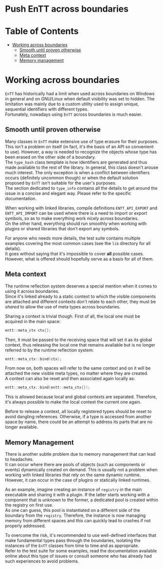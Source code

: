 # Push EnTT across boundaries

<!--
@cond TURN_OFF_DOXYGEN
-->
# Table of Contents

* [Working across boundaries](#working-across-boundaries)
  * [Smooth until proven otherwise](#smooth-until-proven-otherwise)
  * [Meta context](#meta-context)
  * [Memory management](#memory-management)
<!--
@endcond TURN_OFF_DOXYGEN
-->

# Working across boundaries

`EnTT` has historically had a limit when used across boundaries on Windows in
general and on GNU/Linux when default visibility was set to hidden. The
limitation was mainly due to a custom utility used to assign unique, sequential
identifiers with different types.<br/>
Fortunately, nowadays using `EnTT` across boundaries is much easier.

## Smooth until proven otherwise

Many classes in `EnTT` make extensive use of type erasure for their purposes.
This isn't a problem on itself (in fact, it's the basis of an API so convenient
to use). However, a way is needed to recognize the objects whose type has been
erased on the other side of a boundary.<br/>
The `type_hash` class template is how identifiers are generated and thus made
available to the rest of the library. In general, this class doesn't arouse much
interest. The only exception is when a conflict between identifiers occurs
(definitely uncommon though) or when the default solution proposed by `EnTT`
isn't suitable for the user's purposes.<br/>
The section dedicated to `type_info` contains all the details to get around the
issue in a concise and elegant way. Please refer to the specific documentation.

When working with linked libraries, compile definitions `ENTT_API_EXPORT` and
`ENTT_API_IMPORT` can be used where there is a need to import or export symbols,
so as to make everything work nicely across boundaries.<br/>
On the other hand, everything should run smoothly when working with plugins or
shared libraries that don't export any symbols.

For anyone who needs more details, the test suite contains multiple examples
covering the most common cases (see the `lib` directory for all details).<br/>
It goes without saying that it's impossible to cover **all** possible cases.
However, what is offered should hopefully serve as a basis for all of them.

## Meta context

The runtime reflection system deserves a special mention when it comes to using
it across boundaries.<br/>
Since it's linked already to a static context to which the visible components
are attached and different contexts don't relate to each other, they must be
_shared_ to allow the use of meta types across boundaries.

Sharing a context is trivial though. First of all, the local one must be
acquired in the main space:

```cpp
entt::meta_ctx ctx{};
```

Then, it must be passed to the receiving space that will set it as its global
context, thus releasing the local one that remains available but is no longer
referred to by the runtime reflection system:

```cpp
entt::meta_ctx::bind(ctx);
```

From now on, both spaces will refer to the same context and on it will be
attached the new visible meta types, no matter where they are created.<br/>
A context can also be reset and then associated again locally as:

```cpp
entt::meta_ctx::bind(entt::meta_ctx{});
```

This is allowed because local and global contexts are separated. Therefore, it's
always possible to make the local context the current one again.

Before to release a context, all locally registered types should be reset to
avoid dangling references. Otherwise, if a type is accessed from another space
by name, there could be an attempt to address its parts that are no longer
available.

## Memory Management

There is another subtle problem due to memory management that can lead to
headaches.<br/>
It can occur where there are pools of objects (such as components or events)
dynamically created on demand. This is usually not a problem when working with
linked libraries that rely on the same dynamic runtime. However, it can occur in
the case of plugins or statically linked runtimes.

As an example, imagine creating an instance of `registry` in the main executable
and sharing it with a plugin. If the latter starts working with a component that
is unknown to the former, a dedicated pool is created within the registry on
first use.<br/>
As one can guess, this pool is instantiated on a different side of the boundary
from the `registry`. Therefore, the instance is now managing memory from
different spaces and this can quickly lead to crashes if not properly addressed.

To overcome the risk, it's recommended to use well-defined interfaces that make
fundamental types pass through the boundaries, isolating the instances of the
`EnTT` classes from time to time and as appropriate.<br/>
Refer to the test suite for some examples, read the documentation available
online about this type of issues or consult someone who has already had such
experiences to avoid problems.
